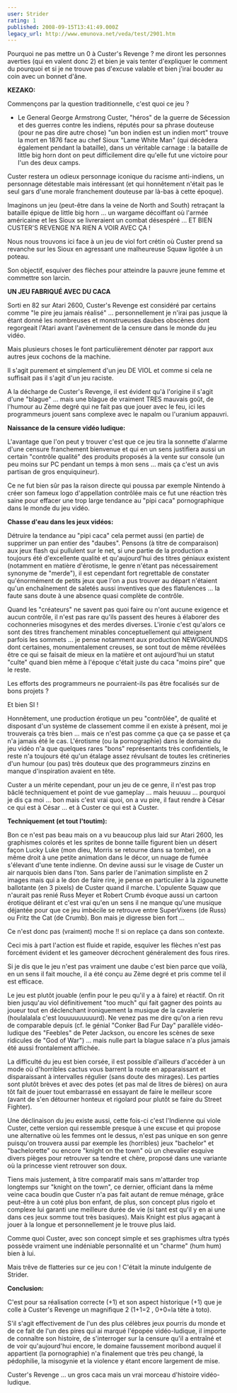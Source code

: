```yaml
---
user: Strider
rating: 1
published: 2008-09-15T13:41:49.000Z
legacy_url: http://www.emunova.net/veda/test/2901.htm
---
```

Pourquoi ne pas mettre un 0 à Custer's Revenge ? me diront les personnes averties (qui en valent donc 2) et bien je vais tenter d'expliquer le comment du pourquoi et si je ne trouve pas d'excuse valable et bien j'irai bouder au coin avec un bonnet d'âne.  

  

**KEZAKO:**  

  

Commençons par la question traditionnelle, c'est quoi ce jeu ?   

  

- Le General George Armstrong Custer, "héros" de la guerre de Sécession et des guerres contre les indiens, réputés pour sa phrase douteuse (pour ne pas dire autre chose) "un bon indien est un indien mort" trouve la mort en 1876 face au chef Sioux "Lame White Man" (qui décèdera également pendant la bataille), dans un véritable carnage : la bataille de little big horn dont on peut difficilement dire qu'elle fut une victoire pour l'un des deux camps.  

  

Custer restera un odieux personnage iconique du racisme anti-indiens, un personnage détestable mais intéressant (et qui honnêtement n'était pas le seul gars d'une morale franchement douteuse par là-bas à cette époque).   

  

Imaginons un jeu (peut-être dans la veine de North and South) retraçant la bataille épique de little big horn ... un wargame décoiffant où l'armée américaine et les Sioux se livreraient un combat désespéré ... ET BIEN CUSTER'S REVENGE N'A RIEN A VOIR AVEC ÇA !  

  

Nous nous trouvons ici face à un jeu de viol fort crétin où Custer prend sa revanche sur les Sioux en agressant une malheureuse Squaw ligotée à un poteau.  

Son objectif, esquiver des flèches pour atteindre la pauvre jeune femme et commettre son larcin.   

  

**UN JEU FABRIQUÉ AVEC DU CACA**  

  

Sorti en 82 sur Atari 2600, Custer's Revenge est considéré par certains comme "le pire jeu jamais réalisé" ... personnellement je n'irai pas jusque là étant donné les nombreuses et monstrueuses daubes obscènes dont regorgeait l'Atari avant l'avènement de la censure dans le monde du jeu vidéo.  

  

Mais plusieurs choses le font particulièrement dénoter par rapport aux autres jeux cochons de la machine.   

Il s'agit purement et simplement d'un jeu DE VIOL et comme si cela ne suffisait pas il s'agit d'un jeu raciste.  

  

A la décharge de Custer's Revenge, il est évident qu'à l'origine il s'agit d'une "blague" ... mais une blague de vraiment TRES mauvais goût, de l'humour au Zème degré qui ne fait pas que jouer avec le feu, ici les programmeurs jouent sans complexe avec le napalm ou l'uranium appauvri.   

  

**Naissance de la censure vidéo ludique:**  

  

L'avantage que l'on peut y trouver c'est que ce jeu tira la sonnette d'alarme d'une censure franchement bienvenue et qui en un sens justifiera aussi un certain "contrôle qualité" des produits proposés à la vente sur console (un peu moins sur PC pendant un temps à mon sens ... mais ça c'est un avis partisan de gros enquiquineur).   

Ce ne fut bien sûr pas la raison directe qui poussa par exemple Nintendo à créer son fameux logo d'appellation contrôlée mais ce fut une réaction très saine pour effacer une trop large tendance au "pipi caca" pornographique dans le monde du jeu vidéo.  

  

**Chasse d'eau dans les jeux vidéos:**  

  

Détruire la tendance au "pipi caca" cela permet aussi (en partie) de supprimer un pan entier des "daubes". Pensons (à titre de comparaison) aux jeux flash qui pullulent sur le net, si une partie de la production a toujours été d'excellente qualité et qu'aujourd'hui des titres géniaux existent (notamment en matière d'érotisme, le genre n'étant pas nécessairement synonyme de "merde"), il est cependant fort regrettable de constater qu'énormément de petits jeux que l'on a pus trouver au départ n'étaient qu'un enchaînement de saletés aussi inventives que des flatulences ... la faute sans doute à une absence quasi complète de contrôle.   

  

Quand les "créateurs" ne savent pas quoi faire ou n'ont aucune exigence et aucun contrôle, il n'est pas rare qu'ils passent des heures à élaborer des cochonneries misogynes et des merdes diverses. L'ironie c'est qu'alors ce sont des titres franchement minables conceptuellement qui atteignent parfois les sommets ... je pense notamment aux production NEWGROUNDS dont certaines, monumentalement creuses, se sont tout de même révélées être ce qui se faisait de mieux en la matière et ont aujourd'hui un statut "culte" quand bien même à l'époque c'était juste du caca "moins pire" que le reste.  

  

Les efforts des programmeurs ne pourraient-ils pas être focalisés sur de bons projets ?  

Et bien SI !  

  

Honnêtement, une production érotique un peu "contrôlée", de qualité et disposant d'un système de classement comme il en existe à présent, moi je trouverais ça très bien ... mais ce n'est pas comme ça que ça se passe et ça n'a jamais été le cas. L'érotisme (ou la pornographie) dans le domaine du jeu vidéo n'a que quelques rares "bons" représentants très confidentiels, le reste n'a toujours été qu'un étalage assez révulsant de toutes les crétineries d'un humour (ou pas) très douteux que des programmeurs zinzins en manque d'inspiration avaient en tête.  

  

Custer a un mérite cependant, pour un jeu de ce genre, il n'est pas trop bâclé techniquement et point de vue gameplay ... mais heuuuu ... pourquoi je dis ça moi ... bon mais c'est vrai quoi, on a vu pire, il faut rendre à César ce qui est à César ... et à Custer ce qui est à Custer.  

  

**Techniquement (et tout l'toutim):**   

  

Bon ce n'est pas beau mais on a vu beaucoup plus laid sur Atari 2600, les graphismes colorés et les sprites de bonne taille figurent bien un désert façon Lucky Luke (mon dieu, Morris se retourne dans sa tombe), on a même droit à une petite animation dans le décor, un nuage de fumée s'élevant d'une tente indienne. On devine aussi sur le visage de Custer un air narquois bien dans l'ton. Sans parler de l'animation simpliste en 2 images mais qui a le don de faire rire, je pense en particulier à la zigounette ballotante (en 3 pixels) de Custer quand il marche. L'opulente Squaw que n'aurait pas renié Russ Meyer et Robert Crumb évoque aussi un cartoon érotique délirant et c'est vrai qu'en un sens il ne manque qu'une musique déjantée pour que ce jeu imbécile se retrouve entre SuperVixens (de Russ) ou Fritz the Cat (de Crumb). Bon mais je digresse bien fort ...  

  

Ce n'est donc pas (vraiment) moche !! si on replace ça dans son contexte.   

Ceci mis à part l'action est fluide et rapide, esquiver les flèches n'est pas forcément évident et les gameover décrochent généralement des fous rires.   

Si je dis que le jeu n'est pas vraiment une daube c'est bien parce que voilà, en un sens il fait mouche, il a été conçu au Zème degré et pris comme tel il est efficace.  

  

Le jeu est plutôt jouable (enfin pour le peu qu'il y a à faire) et réactif. On rit bien jusqu'au viol définitivement "too much" qui fait gagner des points au joueur tout en déclenchant ironiquement la musique de la cavalerie (houlalalala c'est louuuuuuuuurd). Ne venez pas me dire qu'on a rien revu de comparable depuis (cf. le génial "Conker Bad Fur Day" parallèle vidéo-ludique des "Feebles" de Peter Jackson, ou encore les scènes de sexe ridicules de "God of War") ... mais nulle part la blague salace n'a plus jamais été aussi frontalement affichée.   

  

La difficulté du jeu est bien corsée, il est possible d'ailleurs d'accéder à un mode où d'horribles cactus vous barrent la route en apparaissant et disparaissant à intervalles régulier (sans doute des mirages). Les parties sont plutôt brèves et avec des potes (et pas mal de litres de bières) on aura tôt fait de jouer tout embarrassé en essayant de faire le meilleur score (avant de s'en détourner honteux et rigolard pour plutôt se faire du Street Fighter).   

  

Une déclinaison du jeu existe aussi, cette fois-ci c'est l'Indienne qui viole Custer, cette version qui ressemble presque à une excuse et qui propose une alternative où les femmes ont le dessus, n'est pas unique en son genre puisqu'on trouvera aussi par exemple les (horribles) jeux "bachelor" et "bachelorette" ou encore "knight on the town" où un chevalier esquive divers pièges pour retrouver sa tendre et chère, proposé dans une variante où la princesse vient retrouver son doux.  

  

Tiens mais justement, à titre comparatif mais sans m'attarder trop longtemps sur "knight on the town", ce dernier, officiant dans la même veine caca boudin que Custer n'a pas fait autant de remue ménage, grâce peut-être à un coté plus bon enfant, de plus, son concept plus rigolo et complexe lui garanti une meilleure durée de vie (si tant est qu'il y en ai une dans ces jeux somme tout très basiques). Mais Knight est plus agaçant à jouer à la longue et personnellement je le trouve plus laid.   

Comme quoi Custer, avec son concept simple et ses graphismes ultra typés possède vraiment une indéniable personnalité et un "charme" (hum hum) bien à lui.  

  

Mais trêve de flatteries sur ce jeu con ! C'était la minute indulgente de Strider.  

  

**Conclusion:**  

  

C'est pour sa réalisation correcte (+1) et son aspect historique (+1) que je colle à Custer's Revenge un magnifique 2 (1+1=2 , 0+0=la tête à toto).  

  

S'il s'agit effectivement de l'un des plus célèbres jeux pourris du monde et de ce fait de l'un des pires qui ai marqué l'épopée vidéo-ludique, il importe de connaître son histoire, de s'interroger sur la censure qu'il a entraîné et de voir qu'aujourd'hui encore, le domaine faussement moribond auquel il appartient (la pornographie) n'a finalement que très peu changé, la pédophilie, la misogynie et la violence y étant encore largement de mise.  

  

Custer's Revenge ... un gros caca mais un vrai morceau d'histoire vidéo-ludique.
